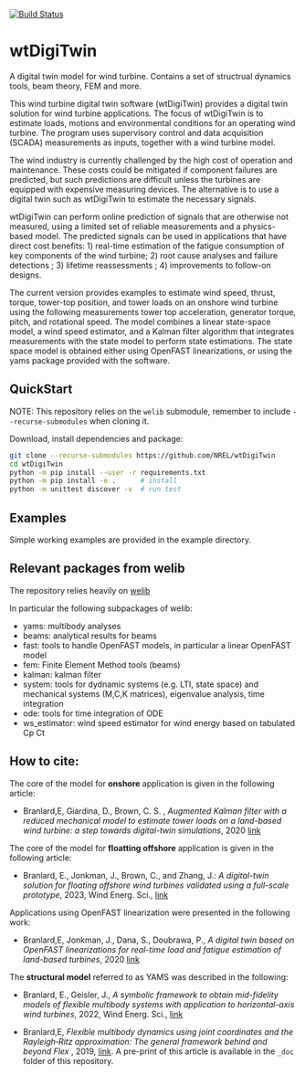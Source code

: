 [![Build Status](https://travis-ci.com/ebranlard/wtDigitwin.svg?branch=master)](https://travis-ci.com/ebranlard/wtDigiTwin)

# wtDigiTwin
A digital twin model for wind turbine. Contains a set of structrual dynamics tools, beam theory, FEM and more.


This wind turbine digital twin software (wtDigiTwin) provides a digital twin solution for wind turbine applications. The focus of wtDigiTwin is to estimate loads, motions and environmental conditions for an operating wind turbine. The program uses supervisory control and data acquisition (SCADA) measurements as inputs, together with a wind turbine model. 

The wind industry is currently challenged by the high cost of operation and maintenance. These costs could be mitigated if component failures are predicted, but such predictions are difficult unless the turbines are equipped with expensive measuring devices. The alternative is to use a digital twin such as wtDigiTwin to estimate the necessary signals. 

wtDigiTwin can perform online prediction of signals that are otherwise not measured, using a limited set of reliable measurements and a physics-based model. The predicted signals can be used in applications that have direct cost benefits: 1) real-time estimation of the fatigue consumption of key components of the wind turbine; 2) root cause analyses and failure detections ; 3) lifetime reassessments ; 4) improvements to follow-on designs. 

The current version provides examples to estimate wind speed, thrust, torque, tower-top position, and tower loads on an onshore wind turbine using the following measurements tower top acceleration, generator torque, pitch, and rotational speed. The model combines a linear state-space model, a wind speed estimator, and a Kalman filter algorithm that integrates measurements with the state model to perform state estimations. The state space model is obtained either using OpenFAST linearizations, or using the yams package provided with the software.





## QuickStart
NOTE: This repository relies on the `welib` submodule, remember to include `--recurse-submodules` when cloning it. 

Download, install dependencies and package:
```bash
git clone --recurse-submodules https://github.com/NREL/wtDigiTwin
cd wtDigiTwin
python -m pip install --user -r requirements.txt  
python -m pip install -e .      # install
python -m unittest discover -v  # run test
```


## Examples
Simple working examples are provided in the example directory.


## Relevant packages from welib
The repository relies heavily on [welib](http://github.com/ebranlard/welib/) 

In particular the following subpackages of welib:

- yams: multibody analyses
- beams: analytical results for beams
- fast: tools to handle OpenFAST models, in particular a linear OpenFAST model
- fem: Finite Element Method tools (beams)
- kalman: kalman filter
- system: tools for dydnamic systems (e.g. LTI, state space) and mechanical systems (M,C,K matrices), eigenvalue analysis, time integration
- ode: tools for time integration of ODE
- ws\_estimator: wind speed estimator for wind energy based on tabulated Cp Ct



## How to cite:

The core of the model for **onshore** application is given in the following article:   

- Branlard,E, Giardina, D., Brown, C. S. , *Augmented Kalman filter with a reduced mechanical model to estimate tower loads on a land-based wind turbine: a step towards digital-twin simulations*, 2020 [link](https://doi.org/10.5194/wes-5-1155-2020)

The core of the model for **floatting offshore** application is given in the following article:   

- Branlard, E., Jonkman, J., Brown, C., and Zhang, J.: *A digital-twin solution for floating offshore wind turbines validated using a full-scale prototype*, 2023, Wind Energ. Sci., [link](https://doi.org/10.5194/wes-2023-50)

Applications using OpenFAST linearization were presented in the following work:

- Branlard,E, Jonkman, J., Dana, S., Doubrawa, P., *A digital twin based on OpenFAST linearizations for real-time load and fatigue estimation of land-based turbines*, 2020 [link](https://iopscience.iop.org/article/10.1088/1742-6596/1618/2/022030)


The **structural model** referred to as YAMS was described in the following:

- Branlard, E., Geisler, J., *A symbolic framework to obtain mid-fidelity models of flexible multibody systems with application to horizontal-axis wind turbines*, 2022, Wind Energ. Sci., [link](https://doi.org/10.5194/wes-7-2351-2022)

 - Branlard,E, *Flexible multibody dynamics using joint coordinates and the Rayleigh‐Ritz approximation: The general framework behind and beyond Flex* , 2019, [link](https://onlinelibrary.wiley.com/doi/abs/10.1002/we.2327). A pre-print of this article is available in the `_doc` folder of this repository.

